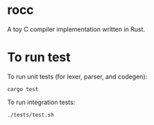 # rocc
A toy C compiler implementation written in Rust.

# To run test
To run unit tests (for lexer, parser, and codegen):
```
cargo test
```

To run integration tests:
```
./tests/test.sh
```
